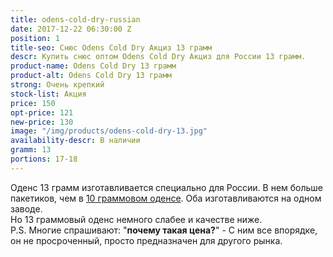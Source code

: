```yaml
---
title: odens-cold-dry-russian
date: 2017-12-22 06:30:00 Z
position: 1
title-seo: Снюс Odens Cold Dry Акциз 13 грамм
descr: Купить снюс оптом Odens Cold Dry Акциз для России 13 грамм.
product-name: Odens Cold Dry 13 грамм
product-alt: Odens Cold Dry 13 грамм
strong: Очень крепкий
stock-list: Акция
price: 150
opt-price: 121
new-price: 130
image: "/img/products/odens-cold-dry-13.jpg"
availability-descr: В наличии
gramm: 13
portions: 17-18
---
```


Оденс 13 грамм изготавливается специально для России. В нем больше пакетиков, чем в [10 граммовом оденсе](/odens-cold-dry). Оба изготавливаются на одном заводе. <br>
Но 13 граммовый оденс немного слабее и качестве ниже.<br>
P.S. Многие спрашивают: "<b>почему такая цена?</b>" - С ним все впорядке, он не просроченный, просто предназначен для другого рынка.